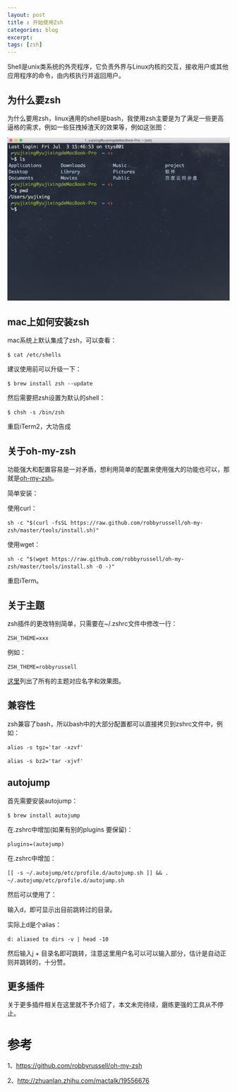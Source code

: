 ```yaml
---
layout: post
title : 开始使用Zsh
categories: blog
excerpt:
tags: [zsh]
---
```


Shell是unix类系统的外壳程序，它负责外界与Linux内核的交互，接收用户或其他应用程序的命令，由内核执行并返回用户。

## 为什么要zsh

为什么要用zsh，linux通用的shell是bash，我使用zsh主要是为了满足一些更高逼格的需求，例如一些狂拽掉渣天的效果等，例如这张图：

![Geometric pattern with fading gradient](/images/myzsh.png)

## mac上如何安装zsh

mac系统上默认集成了zsh，可以查看：

  `$ cat /etc/shells`

建议使用前可以升级一下：

  `$ brew install zsh --update`

然后需要把zsh设置为默认的shell：

  `$ chsh -s /bin/zsh`

重启iTerm2，大功告成

## 关于oh-my-zsh

功能强大和配置容易是一对矛盾，想利用简单的配置来使用强大的功能也可以，那就是<a href="https://github.com/robbyrussell/oh-my-zsh">oh-my-zsh</a>。

简单安装：
  
  使用curl：

  `sh -c "$(curl -fsSL https://raw.github.com/robbyrussell/oh-my-zsh/master/tools/install.sh)"`

  使用wget：

  `sh -c "$(wget https://raw.github.com/robbyrussell/oh-my-zsh/master/tools/install.sh -O -)"`
  
重启iTerm。

## 关于主题

zsh插件的更改特别简单，只需要在~/.zshrc文件中修改一行：

  `ZSH_THEME=xxx`

例如：
  
  `ZSH_THEME=robbyrussell`

<a href="https://github.com/robbyrussell/oh-my-zsh/wiki/themes">这里</a>列出了所有的主题对应名字和效果图。

## 兼容性

zsh兼容了bash，所以bash中的大部分配置都可以直接拷贝到zshrc文件中，例如：

  `alias -s tgz='tar -xzvf'`

  `alias -s bz2='tar -xjvf'`

## autojump

首先需要安装autojump：

  `$ brew install autojump`

在.zshrc中增加(如果有别的plugins 要保留)：

  `plugins=(autojump)`

在.zshrc中增加：

  `[[ -s ~/.autojump/etc/profile.d/autojump.sh ]] && . ~/.autojump/etc/profile.d/autojump.sh`

然后可以使用了：

  输入d，即可显示出目前跳转过的目录。

  实际上d是个alias：

  `d: aliased to dirs -v | head -10`

  然后输入j + 目录名即可跳转，注意这里用户名可以可以输入部分，估计是自动正则并跳转的，十分赞。

## 更多插件

关于更多插件相关在这里就不予介绍了，本文未完待续，磨练更强的工具从不停止。

# 参考

1、https://github.com/robbyrussell/oh-my-zsh

2、http://zhuanlan.zhihu.com/mactalk/19556676


